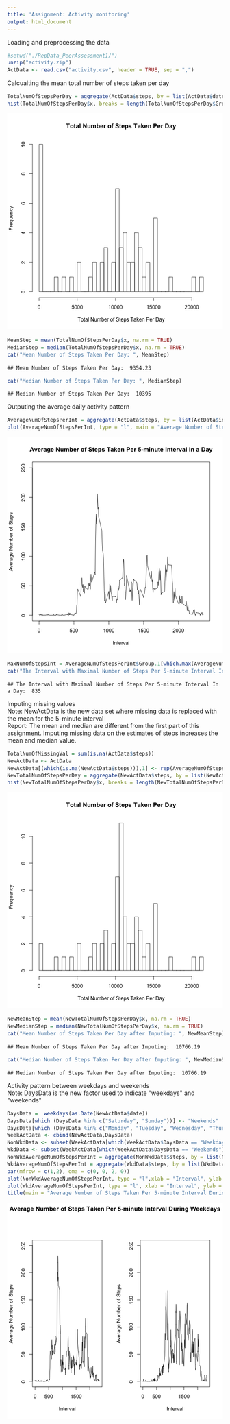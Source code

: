 ```yaml
---
title: 'Assignment: Activity monitoring'
output: html_document
---
```


Loading and preprocessing the data


```r
#setwd("./RepData_PeerAssessment1/")
unzip("activity.zip")
ActData <- read.csv("activity.csv", header = TRUE, sep = ",")
```

Calcualting the mean total number of steps taken per day


```r
TotalNumOfStepsPerDay = aggregate(ActData$steps, by = list(ActData$date), sum, na.rm = TRUE)
hist(TotalNumOfStepsPerDay$x, breaks = length(TotalNumOfStepsPerDay$Group.1), main = "Total Number of Steps Taken Per Day", xlab = "Total Number of Steps Taken Per Day")
```

![plot of chunk unnamed-chunk-2](figure/unnamed-chunk-2-1.png)

```r
MeanStep = mean(TotalNumOfStepsPerDay$x, na.rm = TRUE)
MedianStep = median(TotalNumOfStepsPerDay$x, na.rm = TRUE)
cat("Mean Number of Steps Taken Per Day: ", MeanStep)
```

```
## Mean Number of Steps Taken Per Day:  9354.23
```

```r
cat("Median Number of Steps Taken Per Day: ", MedianStep)
```

```
## Median Number of Steps Taken Per Day:  10395
```

Outputing the average daily activity pattern


```r
AverageNumOfStepsPerInt = aggregate(ActData$steps, by = list(ActData$interval), mean, na.rm = TRUE)
plot(AverageNumOfStepsPerInt, type = "l", main = "Average Number of Steps Taken Per 5-minute Interval In a Day", xlab = "Interval", ylab = "Average Number of Steps", ylim=c(0, 250))
```

![plot of chunk unnamed-chunk-3](figure/unnamed-chunk-3-1.png)

```r
MaxNumOfStepsInt = AverageNumOfStepsPerInt$Group.1[which.max(AverageNumOfStepsPerInt$x)]
cat("The Interval with Maximal Number of Steps Per 5-minute Interval In a Day: ", MaxNumOfStepsInt)
```

```
## The Interval with Maximal Number of Steps Per 5-minute Interval In a Day:  835
```

Imputing missing values  
Note: NewActData is the new data set where missing data is replaced with the mean for the 5-minute interval  
Report: The mean and median are different from the first part of this assignment. Imputing missing data on the estimates of steps increases the mean and median value. 


```r
TotalNumOfMissingVal = sum(is.na(ActData$steps))
NewActData <- ActData
NewActData[(which(is.na(NewActData$steps))),1] <- rep(AverageNumOfStepsPerInt$x,8)
NewTotalNumOfStepsPerDay = aggregate(NewActData$steps, by = list(NewActData$date), sum, na.rm = TRUE)
hist(NewTotalNumOfStepsPerDay$x, breaks = length(NewTotalNumOfStepsPerDay$Group.1), main = "Total Number of Steps Taken Per Day", xlab = "Total Number of Steps Taken Per Day")
```

![plot of chunk unnamed-chunk-4](figure/unnamed-chunk-4-1.png)

```r
NewMeanStep = mean(NewTotalNumOfStepsPerDay$x, na.rm = TRUE)
NewMedianStep = median(NewTotalNumOfStepsPerDay$x, na.rm = TRUE)
cat("Mean Number of Steps Taken Per Day after Imputing: ", NewMeanStep)
```

```
## Mean Number of Steps Taken Per Day after Imputing:  10766.19
```

```r
cat("Median Number of Steps Taken Per Day after Imputing: ", NewMedianStep)
```

```
## Median Number of Steps Taken Per Day after Imputing:  10766.19
```

Activity pattern between weekdays and weekends  
Note: DaysData is the new factor used to indicate "weekdays" and "weekends"


```r
DaysData =  weekdays(as.Date(NewActData$date))
DaysData[which (DaysData %in% c("Saturday", "Sunday"))] <- "Weekends"
DaysData[which (DaysData %in% c("Monday", "Tuesday", "Wednesday", "Thursday", "Friday"))] <- "Weekdays"
WeekActData <- cbind(NewActData,DaysData)
NonWkdData <- subset(WeekActData[which(WeekActData$DaysData == "Weekdays"),])
WkdData <- subset(WeekActData[which(WeekActData$DaysData == "Weekends"),])
NonWkdAverageNumOfStepsPerInt = aggregate(NonWkdData$steps, by = list(NonWkdData$interval), mean, na.rm = TRUE)
WkdAverageNumOfStepsPerInt = aggregate(WkdData$steps, by = list(WkdData$interval), mean, na.rm = TRUE)
par(mfrow = c(1,2), oma = c(0, 0, 2, 0))
plot(NonWkdAverageNumOfStepsPerInt, type = "l",xlab = "Interval", ylab = "Average Number of Steps",  ylim=c(0, 250))
plot(WkdAverageNumOfStepsPerInt, type = "l", xlab = "Interval", ylab = "Average Number of Steps", ylim=c(0, 250))
title(main = "Average Number of Steps Taken Per 5-minute Interval During Weekdays", outer = TRUE)
```

![plot of chunk unnamed-chunk-5](figure/unnamed-chunk-5-1.png)





